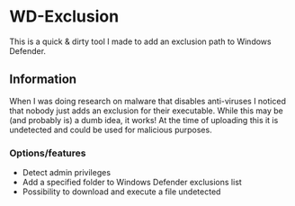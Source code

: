 # WD-Exclusion

This is a quick & dirty tool I made to add an exclusion path to Windows Defender.

## Information

When I was doing research on malware that disables anti-viruses I noticed that nobody just adds an exclusion for their executable.
While this may be (and probably is) a dumb idea, it works!
At the time of uploading this it is undetected and could be used for malicious purposes.

### Options/features

* Detect admin privileges
* Add a specified folder to Windows Defender exclusions list
* Possibility to download and execute a file undetected